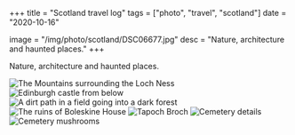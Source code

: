 +++
title = "Scotland travel log"
tags = ["photo", "travel", "scotland"]
date = "2020-10-16"

image = "/img/photo/scotland/DSC06677.jpg"
desc = "Nature, architecture and haunted places."
+++

Nature, architecture and haunted places.




![The Mountains surrounding the Loch Ness](/img/photo/scotland/DSC06677.jpg "The Mountains surrounding the Loch Ness")
![Edinburgh castle from below](/img/photo/scotland/DSC06418.jpg "Edinburgh castle from below")
![A dirt path in a field going into a dark forest](/img/photo/scotland/DSC06655.jpg "A dirt path in a field going into a dark forest")
![The ruins of Boleskine House](/img/photo/scotland/DSC06779.jpg "The ruins of Boleskine House")
![Tapoch Broch](/img/photo/scotland/DSC06608.jpg "Tapoch Broch")
![Cemetery details](/img/photo/scotland/DSC06561.jpg "Cemetery details")
![Cemetery mushrooms](/img/photo/scotland/DSC06861.jpg "Cemetery mushrooms")
